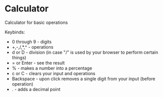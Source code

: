 # Calculator
Calculator for basic operations

Keybinds:
 - 0 through 9 - digits
 - +,-,/,*,^ - operations
 - d or D - division (in case "/" is used by your browser to perform certain things)
 - = or Enter - see the result
 - % - makes a number into a percentage
 - c or C - clears your input and operations
 - Backspace - upon click removes a single digit from your input (before operation)
 - . - adds a decimal point
